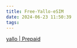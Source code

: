 ```yaml
---
title: Free-Yallo-eSIM
date: 2024-06-23 11:50:39
tags:
---
```


[yallo | Prepaid](https://www.yallo.ch/en/yallo_prepaid)
